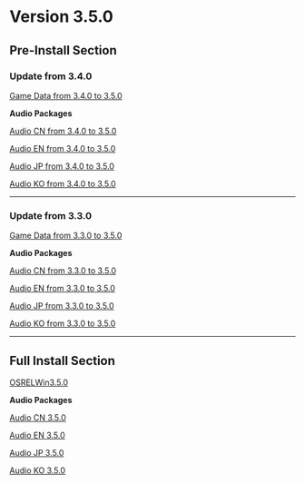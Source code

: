 # Version 3.5.0

## Pre-Install Section

### Update from 3.4.0

[Game Data from 3.4.0 to 3.5.0](https://autopatchhk.yuanshen.com/client_app/update/hk4e_global/10/game_3.4.0_3.5.0_hdiff_rXYAZvelstu54E2c.zip)

**Audio Packages**

[Audio CN from 3.4.0 to 3.5.0](https://autopatchhk.yuanshen.com/client_app/update/hk4e_global/10/zh-cn_3.4.0_3.5.0_hdiff_9T2Ac7RCKs0651G8.zip)

[Audio EN from 3.4.0 to 3.5.0](https://autopatchhk.yuanshen.com/client_app/update/hk4e_global/10/en-us_3.4.0_3.5.0_hdiff_bCHgs9NcSPI54hK3.zip)

[Audio JP from 3.4.0 to 3.5.0](https://autopatchhk.yuanshen.com/client_app/update/hk4e_global/10/ja-jp_3.4.0_3.5.0_hdiff_7GSo18Z9C2rOiDjp.zip)

[Audio KO from 3.4.0 to 3.5.0](https://autopatchhk.yuanshen.com/client_app/update/hk4e_global/10/ko-kr_3.4.0_3.5.0_hdiff_CvwZI7isgHbkAanc.zip)

----

### Update from 3.3.0

[Game Data from 3.3.0 to 3.5.0](https://autopatchhk.yuanshen.com/client_app/update/hk4e_global/10/game_3.3.0_3.5.0_hdiff_jFk1USEdyHepP3uG.zip)

**Audio Packages**

[Audio CN from 3.3.0 to 3.5.0](https://autopatchhk.yuanshen.com/client_app/update/hk4e_global/10/zh-cn_3.3.0_3.5.0_hdiff_DuVQLAq1nkay7Yo4.zip)

[Audio EN from 3.3.0 to 3.5.0](https://autopatchhk.yuanshen.com/client_app/update/hk4e_global/10/en-us_3.3.0_3.5.0_hdiff_ep1y7wDFiLnjb5rW.zip)

[Audio JP from 3.3.0 to 3.5.0](https://autopatchhk.yuanshen.com/client_app/update/hk4e_global/10/ja-jp_3.3.0_3.5.0_hdiff_lcO03yi4gv5jhmwG.zip)

[Audio KO from 3.3.0 to 3.5.0](https://autopatchhk.yuanshen.com/client_app/update/hk4e_global/10/ko-kr_3.3.0_3.5.0_hdiff_YVM8xuZhWgNnjHAI.zip)

----

## Full Install Section

[OSRELWin3.5.0](https://autopatchhk.yuanshen.com/client_app/download/pc_zip/20230220120928_iIYV9krGiWL06eeB/GenshinImpact_3.5.0.zip)

**Audio Packages**

[Audio CN 3.5.0](https://autopatchhk.yuanshen.com/client_app/download/pc_zip/20230220120928_iIYV9krGiWL06eeB/Audio_Chinese_3.5.0.zip)

[Audio EN 3.5.0](https://autopatchhk.yuanshen.com/client_app/download/pc_zip/20230220120928_iIYV9krGiWL06eeB/Audio_English(US)_3.5.0.zip)

[Audio JP 3.5.0](https://autopatchhk.yuanshen.com/client_app/download/pc_zip/20230220120928_iIYV9krGiWL06eeB/Audio_Japanese_3.5.0.zip)

[Audio KO 3.5.0](https://autopatchhk.yuanshen.com/client_app/download/pc_zip/20230220120928_iIYV9krGiWL06eeB/Audio_Korean_3.5.0.zip)
